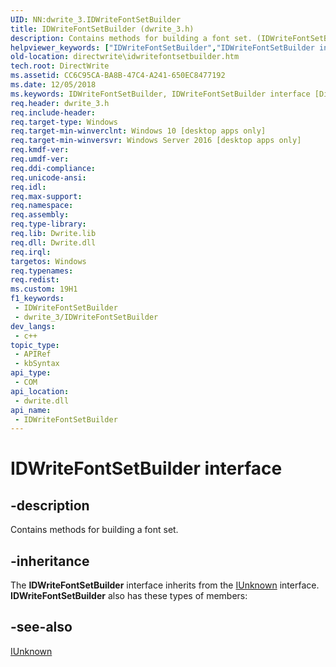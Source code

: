 ```yaml
---
UID: NN:dwrite_3.IDWriteFontSetBuilder
title: IDWriteFontSetBuilder (dwrite_3.h)
description: Contains methods for building a font set. (IDWriteFontSetBuilder)
helpviewer_keywords: ["IDWriteFontSetBuilder","IDWriteFontSetBuilder interface [Direct Write]","IDWriteFontSetBuilder interface [Direct Write]","described","directwrite.idwritefontsetbuilder","dwrite_3/IDWriteFontSetBuilder"]
old-location: directwrite\idwritefontsetbuilder.htm
tech.root: DirectWrite
ms.assetid: CC6C95CA-BA8B-47C4-A241-650EC8477192
ms.date: 12/05/2018
ms.keywords: IDWriteFontSetBuilder, IDWriteFontSetBuilder interface [Direct Write], IDWriteFontSetBuilder interface [Direct Write],described, directwrite.idwritefontsetbuilder, dwrite_3/IDWriteFontSetBuilder
req.header: dwrite_3.h
req.include-header: 
req.target-type: Windows
req.target-min-winverclnt: Windows 10 [desktop apps only]
req.target-min-winversvr: Windows Server 2016 [desktop apps only]
req.kmdf-ver: 
req.umdf-ver: 
req.ddi-compliance: 
req.unicode-ansi: 
req.idl: 
req.max-support: 
req.namespace: 
req.assembly: 
req.type-library: 
req.lib: Dwrite.lib
req.dll: Dwrite.dll
req.irql: 
targetos: Windows
req.typenames: 
req.redist: 
ms.custom: 19H1
f1_keywords:
 - IDWriteFontSetBuilder
 - dwrite_3/IDWriteFontSetBuilder
dev_langs:
 - c++
topic_type:
 - APIRef
 - kbSyntax
api_type:
 - COM
api_location:
 - dwrite.dll
api_name:
 - IDWriteFontSetBuilder
---
```


# IDWriteFontSetBuilder interface


## -description

Contains methods for building a font set.

## -inheritance

The <b>IDWriteFontSetBuilder</b> interface inherits from the <a href="/windows/win32/api/unknwn/nn-unknwn-iunknown">IUnknown</a> interface. <b>IDWriteFontSetBuilder</b> also has these types of members:

## -see-also

<a href="/windows/win32/api/unknwn/nn-unknwn-iunknown">IUnknown</a>

